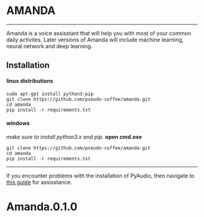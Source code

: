 # AMANDA

---

Amanda is a voice assisstant that will help you with most of your common daily activites. Later versions of Amanda will include machine learning, neural network and deep learning. 

## Installation

#### linux distributions
```
sudo apt-get install python3-pip
git clone https://github.com/pseudo-coffee/amanda.git
cd amanda
pip install -r requirements.txt
```
#### windows
*make sure to install python3.x and pip.*
**open cmd.exe**
```
git clone https://github.com/pseudo-coffee/amanda.git
cd amanda
pip install -r requirements.txt 
```

---
If you encounter problems with the installation of PyAudio, then navigate to [this guide](https://amanda.github.io/) for assisstance.


# Amanda.0.1.0
